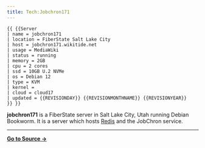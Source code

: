 ```yaml
---
title: Tech:Jobchron171
---
```


```
{{ {{Server
| name = jobchron171
| location = FiberState Salt Lake City
| host = jobchron171.wikitide.net
| usage = MediaWiki
| status = running
| memory = 2GB
| cpu = 2 cores
| ssd = 10GB U.2 NVMe
| os = Debian 12
| type = KVM
| kernel =
| cloud = cloud17
| updated = {{REVISIONDAY}} {{REVISIONMONTHNAME}} {{REVISIONYEAR}}
}} }}
```

**jobchron171** is a FiberState server in Salt Lake City, Utah running Debian Bookworm. It is a server which hosts [Redis](/tech-docs/techredis) and the JobChron service.

----
**[Go to Source &rarr;](https://meta.miraheze.org/wiki/Tech:Jobchron171)**